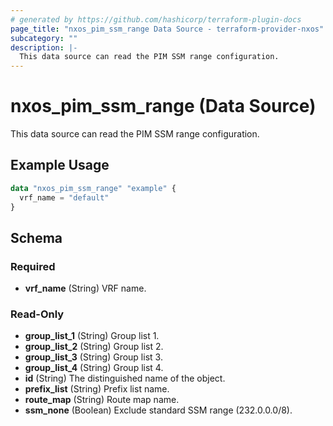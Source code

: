 ```yaml
---
# generated by https://github.com/hashicorp/terraform-plugin-docs
page_title: "nxos_pim_ssm_range Data Source - terraform-provider-nxos"
subcategory: ""
description: |-
  This data source can read the PIM SSM range configuration.
---
```


# nxos_pim_ssm_range (Data Source)

This data source can read the PIM SSM range configuration.

## Example Usage

```terraform
data "nxos_pim_ssm_range" "example" {
  vrf_name = "default"
}
```

<!-- schema generated by tfplugindocs -->
## Schema

### Required

- **vrf_name** (String) VRF name.

### Read-Only

- **group_list_1** (String) Group list 1.
- **group_list_2** (String) Group list 2.
- **group_list_3** (String) Group list 3.
- **group_list_4** (String) Group list 4.
- **id** (String) The distinguished name of the object.
- **prefix_list** (String) Prefix list name.
- **route_map** (String) Route map name.
- **ssm_none** (Boolean) Exclude standard SSM range (232.0.0.0/8).


